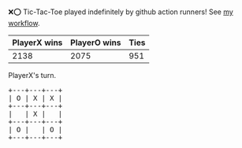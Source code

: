 :x::o: Tic-Tac-Toe played indefinitely by github action runners! See [my workflow](.github/workflows/play.yaml).

|PlayerX wins|PlayerO wins|Ties|
|-|-|-|
|2138|2075|951|

PlayerX's turn.

<pre>
+---+---+---+
| O | X | X |
+---+---+---+
|   | X |   |
+---+---+---+
| O |   | O |
+---+---+---+
</pre>